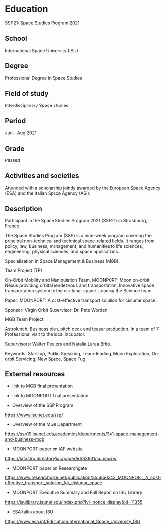 # Education

SSP21: Space Studies Program 2021

## School

International Space University (ISU)

## Degree

Professional Degree in Space Studies

## Field of study

Interdisciplinary Space Studies

## Period

Jun - Aug 2021

## Grade

Passed

## Activities and societies

Attended with a scholarship jointly awarded by the European Space Agency (ESA)
and the Italian Space Agency (ASI).

## Description

Participant in the Space Studies Program 2021 (SSP21) in Strasbourg, France.

The Space Studies Program (SSP) is a nine-week program covering the principal non-technical
and technical space-related fields. It ranges from policy, law, business, management, and humanities
to life sciences, engineering, physical sciences, and space applications.

Specialisation in Space Management & Business (MGB).

Team Project (TP)

On-Orbit Mobility and Manipulation Team. MOONPORT: Moon on-orbit Nexus providing orbital
rendezvous and transportation. Innovative space transportation system
to the cis-lunar space. Leading the Science team.

Paper: MOONPORT: A cost-effective transport solution for cislunar space.

Sponsor: Virgin Orbit
Supervisor: Dr. Pete Worden

MGB Team Project

Astrolunch. Business plan, pitch deck and teaser production. In a team of 7.
Professional visit to the local incubator.

Supervisors: Walter Peeters and Natalia Larea Brito.

Keywords: Start-up, Public Speaking, Team-leading, Moon Exploration, On-orbit Servicing,
New Space, Space Tug.

## External resources

* link to MGB final presentation

* link to MOONPORT final presentation

* Overview of the SSP Program

<https://www.isunet.edu/ssp/>

* Overview of the MGB Department

<https://ssp19.isunet.edu/academics/departments/341-space-management-and-business-mgb>

* MOONPORT paper on IAF website

<https://iafastro.directory/iac/paper/id/63931/summary/>

* MOONPORT paper on Researchgate

<https://www.researchgate.net/publication/355856343_MOONPORT_A_cost-effective_transport_solution_for_cislunar_space>

* MOONPORT Executive Summary and Full Report on ISU Library

<https://isulibrary.isunet.edu/index.php?lvl=notice_display&id=11355>

* ESA talks about ISU

<https://www.esa.int/Education/International_Space_University_ISU>
